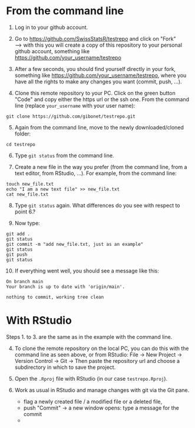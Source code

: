 
# From the command line

1. Log in to your github account.  

2. Go to <https://github.com/SwissStatsR/testrepo> and click on "Fork"  
    --> with this you will create a copy of this repository to your personal github account, something like <https://github.com/your_username/testrepo>  
    
3. After a few seconds, you should find yourself directly in your fork, something like <https://github.com/your_username/testrepo>, where you have all the rights to make any changes you want (commit, push, ...).  

4. Clone this remote repository to your PC. Click on the green button "Code" and copy either the https url or the ssh one. From the command line (replace `your_username` with your user name):
```
git clone https://github.com/gibonet/testrepo.git
```

5. Again from the command line, move to the newly downloaded/cloned folder:
```
cd testrepo
```

6. Type `git status` from the command line.  

7. Create a new file in the way you prefer (from the command line, from a text editor, from RStudio, ...). For example, from the command line:
```
touch new_file.txt
echo "I am a new text file" >> new_file.txt
cat new_file.txt
```

8. Type `git status` again. What differences do you see with respect to point 6.?  

9. Now type:
```
git add .
git status
git commit -m "add new_file.txt, just as an example"
git status
git push
git status
```

10. If everything went well, you should see a message like this:
```
On branch main
Your branch is up to date with 'origin/main'.

nothing to commit, working tree clean
```


# With RStudio

Steps 1. to 3. are the same as in the example with the command line.  

4. To clone the remote repository on the local PC, you can do this with the command line as seen above, or from RStudio: File -> New Project -> Version Control -> Git -> Then paste the repository url and choose a subdirectory in which to save the project.  

5. Open the `.Rproj` file with RStudio (in our case `testrepo.Rproj`).  

6. Work as usual in RStudio and manage changes with git via the Git pane.  
    - flag a newly created file / a modified file or a deleted file,  
    - push "Commit" -> a new window opens: type a message for the commit  
    - 



